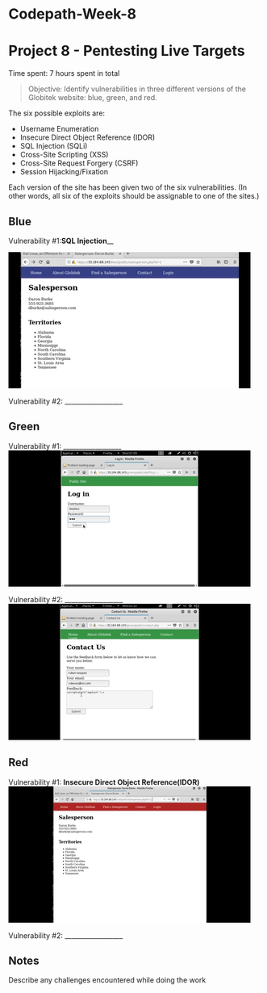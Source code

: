 # Codepath-Week-8
# Project 8 - Pentesting Live Targets

Time spent: 7 hours spent in total

> Objective: Identify vulnerabilities in three different versions of the Globitek website: blue, green, and red.

The six possible exploits are:
* Username Enumeration
* Insecure Direct Object Reference (IDOR)
* SQL Injection (SQLi)
* Cross-Site Scripting (XSS)
* Cross-Site Request Forgery (CSRF)
* Session Hijacking/Fixation

Each version of the site has been given two of the six vulnerabilities. (In other words, all six of the exploits should be assignable to one of the sites.)

## Blue

Vulnerability #1:____SQL Injection______ 

![](giphy[3].gif)


Vulnerability #2: __________________


## Green

Vulnerability #1: __________________
![](giphy[4].gif)


Vulnerability #2: __________________
![](giphy[2].gif)


## Red

Vulnerability #1: __Insecure Direct Object Reference(IDOR)__
![](giphy[5].gif)

Vulnerability #2: __________________


## Notes

Describe any challenges encountered while doing the work
